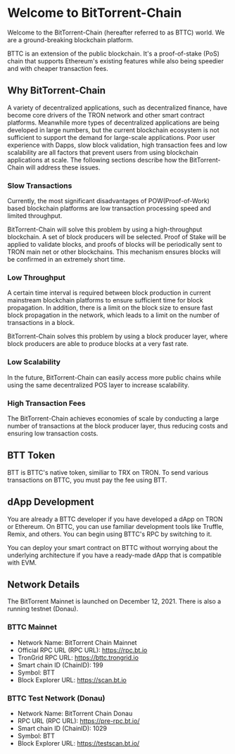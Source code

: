 # Welcome to BitTorrent-Chain

Welcome to the BitTorrent-Chain (hereafter referred to as BTTC) world. We are a ground-breaking blockchain platform.

BTTC is an extension of the public blockchain. It's a proof-of-stake (PoS) chain that supports Ethereum's existing features while also being speedier and with cheaper transaction fees.

## Why BitTorrent-Chain

A variety of decentralized applications, such as decentralized finance, have become core drivers of the TRON network and other smart contract platforms. Meanwhile more types of decentralized applications are being developed in large numbers, but the current blockchain ecosystem is not sufficient to support the demand for large-scale applications. Poor user experience with Dapps, slow block validation, high transaction fees and low scalability are all factors that prevent users from using blockchain applications at scale. The following sections describe how the BitTorrent-Chain will address these issues.

### Slow Transactions

Currently, the most significant disadvantages of POW(Proof-of-Work) based blockchain platforms are low transaction processing speed and limited throughput.

BitTorrent-Chain will solve this problem by using a high-throughput blockchain. A set of block producers will be selected. Proof of Stake will be applied to validate blocks, and proofs of blocks will be periodically sent to TRON main net or other blockchains. This mechanism ensures blocks will be confirmed in an extremely short time.

### Low Throughput

A certain time interval is required between block production in current mainstream blockchain platforms to ensure sufficient time for block propagation. In addition, there is a limit on the block size to ensure fast block propagation in the network, which leads to a limit on the number of transactions in a block.

BitTorrent-Chain solves this problem by using a block producer layer, where block producers are able to produce blocks at a very fast rate.

### Low Scalability

In the future, BitTorrent-Chain can easily access more public chains while using the same decentralized POS layer to increase scalability.

### High Transaction Fees

The BitTorrent-Chain achieves economies of scale by conducting a large number of transactions at the block producer layer, thus reducing costs and ensuring low transaction costs.

## BTT Token

BTT is BTTC's native token, similiar to TRX on TRON. To send various transactions on BTTC, you must pay the fee using BTT.

## dApp Development

You are already a BTTC developer if you have developed a dApp on TRON or Ethereum. On BTTC, you can use familiar development tools like Truffle, Remix, and others. You can begin using BTTC's RPC by switching to it.

You can deploy your smart contract on BTTC without worrying about the underlying architecture if you have a ready-made dApp that is compatible with EVM.

## Network Details

The BitTorrent Mainnet is launched on December 12, 2021. There is also a running testnet (Donau).

### BTTC Mainnet

* Network Name: BitTorrent Chain Mainnet
* Official RPC URL (RPC URL): https://rpc.bt.io
* TronGrid RPC URL: https://bttc.trongrid.io
* Smart chain ID (ChainID): 199
* Symbol: BTT
* Block Explorer URL: https://scan.bt.io

### BTTC Test Network (Donau)

* Network Name: BitTorrent Chain Donau
* RPC URL (RPC URL): https://pre-rpc.bt.io/
* Smart chain ID (ChainID): 1029
* Symbol: BTT
* Block Explorer URL: https://testscan.bt.io/